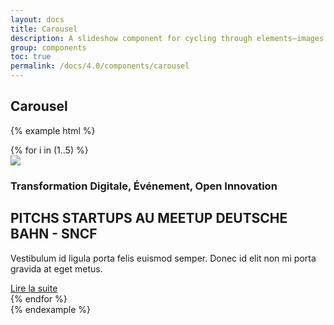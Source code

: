 ```yaml
---
layout: docs
title: Carousel
description: A slideshow component for cycling through elements—images or slides of text—like a carousel.
group: components
toc: true
permalink: /docs/4.0/components/carousel
---
```


## Carousel

{% example html %}
<div class="swiper carousel" data-component="carousel">
  <div class="swiper-container" data-role="container">
    <!-- Additional required wrapper -->
    <div class="swiper-wrapper">
      {% for i in (1..5) %}
      <div class="swiper-slide">
        <div class="row background-light">
          <div class="col-12 col-md-6">
            <img class="w-100" src="https://dummyimage.com/640x383/000/fff" />
          </div>
          <div class="col-12 col-md-6">
            <div class="carousel-item-content">
              <h3 class="text-sm font-weight-medium text-primary text-uppercase">Transformation Digitale, Événement, Open Innovation</h3>
              <h2>PITCHS STARTUPS AU MEETUP DEUTSCHE BAHN - SNCF</h2>
              <p class="mb-2">Vestibulum id ligula porta felis euismod semper. Donec id elit non mi porta gravida at eget metus.</p>
              <a href="#" class="btn btn-link">Lire la suite <i class="icons-arrow-next icon-size-x5 ml-2"></i></a>
            </div>
          </div>
        </div>
      </div>
      {% endfor %}     
    </div>
  </div>
  <div class="carousel-controls">
    <div class="row">
    <div class="col-12 col-md-6"></div>
    <div class="col-12 col-md-6 d-md-flex align-items-md-end justify-content-center justify-content-md-between">
      <div class="swiper-buttons d-none d-md-flex">
        <div class="swiper-button-prev" data-role="button-prev"><i class="icons-arrow-prev icon-size-x75"></i></div>
        <div class="swiper-button-next" data-role="button-next"><i class="icons-arrow-next icon-size-x75"></i></div>
      </div>
      <div class="gr-md-5">
        <div class="swiper-pagination" data-role="pagination"></div>
      </div>
    </div>
  </div>
</div>
{% endexample %}
